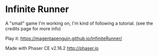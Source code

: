 # Infinite Runner
A "small" game I'm working on, I'm kind of following a tutorial. (see the credits page for more info)

Play it: https://magentapenguin.github.io/InfiniteRunner/


Made with Phaser CE v2.16.2  http://phaser.io
